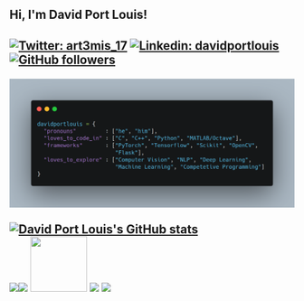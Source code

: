 <h2> Hi, I'm David Port Louis!<h2>
<!-- <img align="right" src="https://github.com/davidportlouis/davidportlouis/blob/master/assets/developer.gif" width=230> -->
  
[![Twitter: art3mis_17](https://img.shields.io/twitter/follow/art3mis_17?label=Follow%20%40art3mis_17&style=social)](https://twitter.com/art3mis_17)
[![Linkedin: davidportlouis](https://img.shields.io/badge/-davidportlouis-blue?style=flat-square&logo=Linkedin&logoColor=white&link=https://www.linkedin.com/in/davidportlouis/)](https://www.linkedin.com/in/davidportlouis/)
[![GitHub followers](https://img.shields.io/github/followers/davidportlouis?label=Follow&style=social)](https://github.com/davidportlouis)


![](https://github.com/davidportlouis/davidportlouis/blob/master/assets/about.png)

[![David Port Louis's GitHub stats](https://github-readme-stats.vercel.app/api?username=davidportlouis&count_private=true&show_icons=true&theme=onedark)](https://github.com/anuraghazra/github-readme-stats) <br> <img src="https://pngimg.com/uploads/letter_c/letter_c_PNG22.png" width="100"><img src="https://i.giphy.com/media/LMt9638dO8dftAjtco/200.webp" width="100"> <img src="https://upload.wikimedia.org/wikipedia/commons/thumb/b/b0/NewTux.svg/1200px-NewTux.svg.png" width="100" height="98"> <img src="https://clipground.com/images/vim-logo-png-5.png" width="100"> <img src="https://cdn.analyticsvidhya.com/wp-content/uploads/2019/01/pytorch-logo-768x768.png" width="100">
